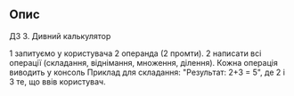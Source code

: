 ## Опис

ДЗ 3. Дивний калькулятор

1 запитуємо у користувача 2 операнда (2 промти).
2 написати всі операції (складання, віднімання, множення, ділення). Кожна операція виводить у консоль Приклад для складання: "Результат: 2+3 = 5", де 2 і 3 те, що ввів користувач.
